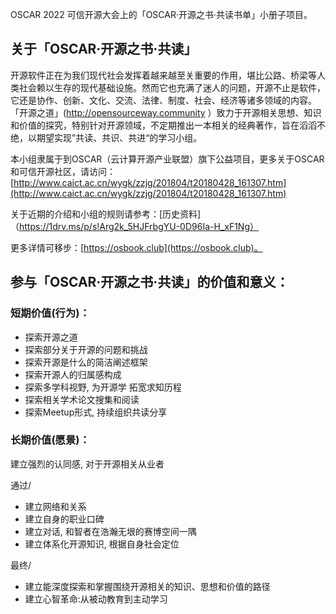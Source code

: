 
OSCAR 2022 可信开源大会上的「OSCAR·开源之书·共读书单」小册子项目。

## 关于「OSCAR·开源之书·共读」

开源软件正在为我们现代社会发挥着越来越至关重要的作用，堪比公路、桥梁等人类社会赖以生存的现代基础设施。然而它也充满了迷人的问题，开源不止是软件，它还是协作、创新、文化、交流、法律、制度、社会、经济等诸多领域的内容。「开源之道」(http://opensourceway.community ）致力于开源相关思想、知识和价值的探究，特别针对开源领域，不定期推出一本相关的经典著作，旨在滔滔不绝，以期望实现”共读、共识、共进“的学习小组。

本小组隶属于到OSCAR（云计算开源产业联盟）旗下公益项目，更多关于OSCAR和可信开源社区，请访问：[http://www.caict.ac.cn/wygk/zzjg/201804/t20180428_161307.htm](http://www.caict.ac.cn/wygk/zzjg/201804/t20180428_161307.htm)


关于近期的介绍和小组的规则请参考：[历史资料]（https://1drv.ms/p/s!Arg2k_5HJFrbgYU-0D96Ia-H_xF1Ng）

更多详情可移步：[https://osbook.club](https://osbook.club)。

## 参与「OSCAR·开源之书·共读」的价值和意义：

### 短期价值(行为)：

* 探索开源之道
* 探索部分关于开源的问题和挑战
* 探索开源是什么的简洁阐述框架
* 探索开源人的归属感构成
* 探索多学科视野, 为开源学 拓宽求知历程
* 探索相关学术论文搜集和阅读
* 探索Meetup形式, 持续组织共读分享

### 长期价值(愿景)：

建立强烈的认同感, 对于开源相关从业者

通过/
* 	建立网络和关系
* 	建立自身的职业口碑
* 	建立对话, 和智者在浩瀚无垠的赛博空间一隅
* 	建立体系化开源知识, 根据自身社会定位

最终/

* 建立能深度探索和掌握围绕开源相关的知识、思想和价值的路径
* 建立心智革命:从被动教育到主动学习
